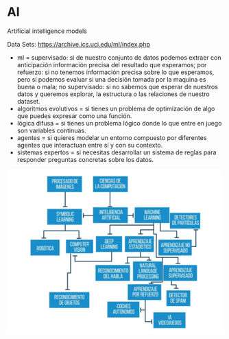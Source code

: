 # AI
Artificial intelligence models

Data Sets: https://archive.ics.uci.edu/ml/index.php

- ml = supervisado: si de nuestro conjunto de datos podemos extraer con anticipación información precisa del resultado que esperamos; 
       por refuerzo: si no tenemos información precisa sobre lo que esperamos, pero sí podemos evaluar si una decisión tomada por la maquina es buena o mala; 
       no supervisado: si no sabemos que esperar de nuestros datos y queremos explorar, la estructura o las relaciones de nuestro dataset.
- algoritmos evolutivos = si tienes un problema de optimización de algo que puedes expresar como una función.
- lógica difusa = si tienes un problema lógico donde lo que entre en juego son variables continuas.
- agentes = si quieres modelar un entorno compuesto por diferentes agentes que interactuan entre sí y con su contexto.
- sistemas expertos = si necesitas desarrollar un sistema de reglas para responder preguntas concretas sobre los datos.

![mapa](https://raw.githubusercontent.com/cris-her/AI/master/mapa.jpg)

